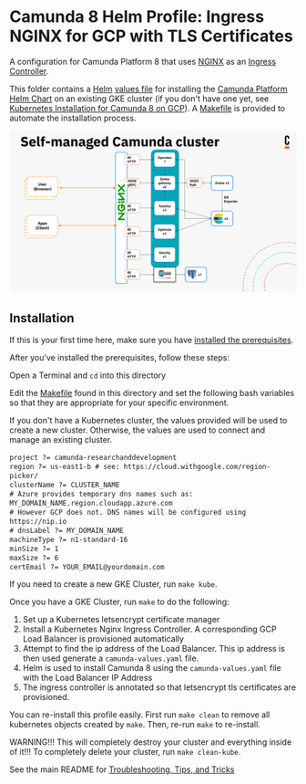 # Camunda 8 Helm Profile: Ingress NGINX for GCP with TLS Certificates

A configuration for Camunda Platform 8
that uses [NGINX](https://www.nginx.com/products/nginx-ingress-controller/)
as an [Ingress Controller](https://kubernetes.io/docs/concepts/services-networking/ingress-controllers/).

This folder contains a [Helm](https://helm.sh/) [values file](camunda-values.yaml)
for installing the [Camunda Platform Helm Chart](https://helm.camunda.io/)
on an existing GKE cluster (if you don't have one yet,
see [Kubernetes Installation for Camunda 8 on GCP](../../../README.md)).
A [Makefile](Makefile) is provided to automate the installation process.

![Camunda 8 and NGINX](../../../../ingress-nginx/Camunda%208%20and%20Nginx.png)

## Installation

If this is your first time here, make sure you have [installed the prerequisites](../../../README.md).

After you've installed the prerequisites, follow these steps:

Open a Terminal and `cd` into this directory

Edit the [Makefile](Makefile) found in this directory and set the following bash variables so that they are appropriate for your specific environment.

If you don't have a Kubernetes cluster, the values provided will be used to create a new cluster. Otherwise, the values are used to connect and manage an existing cluster. 

```
project ?= camunda-researchanddevelopment
region ?= us-east1-b # see: https://cloud.withgoogle.com/region-picker/
clusterName ?= CLUSTER_NAME
# Azure provides temporary dns names such as: MY_DOMAIN_NAME.region.cloudapp.azure.com
# However GCP does not. DNS names will be configured using https://nip.io
# dnsLabel ?= MY_DOMAIN_NAME
machineType ?= n1-standard-16
minSize ?= 1
maxSize ?= 6
certEmail ?= YOUR_EMAIL@yourdomain.com
```

If you need to create a new GKE Cluster, run `make kube`. 

Once you have a GKE Cluster, run `make` to do the following:

1. Set up a Kubernetes letsencrypt certificate manager
2. Install a Kubernetes Nginx Ingress Controller. A corresponding GCP Load Balancer is provisioned automatically
3. Attempt to find the ip address of the Load Balancer. This ip address is then used generate a `camunda-values.yaml` file. 
4. Helm is used to install Camunda 8 using the `camunda-values.yaml` file with the Load Balancer IP Address
5. The ingress controller is annotated so that letsencrypt tls certificates are provisioned. 

You can re-install this profile easily. First run `make clean` to remove all kubernetes objects created by `make`. Then, re-run `make` to re-install.

WARNING!!! This will completely destroy your cluster and everything inside of it!!! To completely delete your cluster, run `make clean-kube`.

See the main README for [Troubleshooting, Tips, and Tricks](../../../../README.md#troubleshooting-tips-and-tricks)